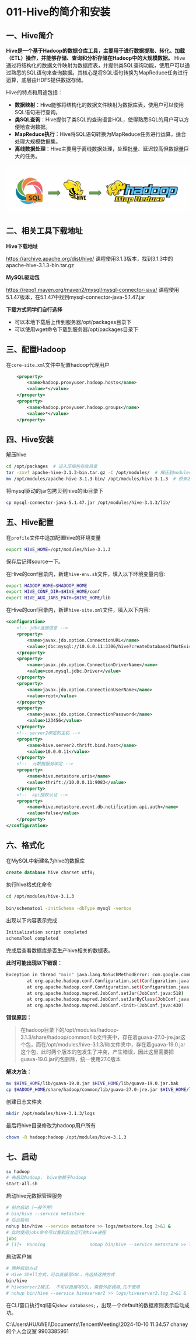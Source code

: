 # 011-Hive的简介和安装

## 一、Hive简介

‌**Hive是一个基于Hadoop的数据仓库工具，主要用于进行数据提取、转化、加载（ETL）操作，并能够存储、查询和分析存储在Hadoop中的大规模数据。**‌ Hive通过将结构化的数据文件映射为数据库表，并提供类SQL查询功能，使用户可以通过熟悉的SQL语句来查询数据。其核心是将SQL语句转换为MapReduce任务进行运算，底层由HDFS提供数据存储‌。

Hive的特点和用途包括：

- ‌**数据映射**‌：Hive能够将结构化的数据文件映射为数据库表，使用户可以使用SQL语句进行查询。
- ‌**类SQL查询**‌：Hive提供了类SQL的查询语言HQL，使得熟悉SQL的用户可以方便地查询数据。
- ‌**MapReduce执行**‌：Hive将SQL语句转换为MapReduce任务进行运算，适合处理大规模数据集。
- ‌**离线数据处理**‌：Hive主要用于离线数据处理，处理批量、延迟较高但数据量巨大的任务‌。

![image-20241001192350468](./assets/image-20241001192350468.png)

## 二、相关工具下载地址

**Hive下载地址**

https://archive.apache.org/dist/hive/  课程使用3.1.3版本，找到3.1.3中的apache-hive-3.1.3-bin.tar.gz  

**MySQL驱动包**

https://repo1.maven.org/maven2/mysql/mysql-connector-java/ 课程使用5.1.47版本，在5.1.47中找到mysql-connector-java-5.1.47.jar  

**下载方式同学们自行选择**

- 可以本地下载后上传到服务器/opt/packages目录下
- 可以使用wget命令下载到服务器/opt/packages目录下



## 三、配置Hadoop

在`core-site.xml`文件中配置hadoop代理用户

```xml
    <property>
        <name>hadoop.proxyuser.hadoop.hosts</name>
        <value>*</value>
    </property>
    <property>
        <name>hadoop.proxyuser.hadoop.groups</name>
        <value>*</value>
    </property>
```



## 四、Hive安装

解压hive

```sh
cd /opt/packages  # 进入压缩包存放目录
tar -zxvf apache-hive-3.1.3-bin.tar.gz -C /opt/modules/  # 解压到modules
mv /opt/modules/apache-hive-3.1.3-bin/ /opt/modules/hive-3.1.3  # 原来名字太长了改个名字
```

将mysql驱动的jar包拷贝到hive的lib目录下

```sh
cp mysql-connector-java-5.1.47.jar /opt/modules/hive-3.1.3/lib/
```



## 五、Hive配置

在`profile`文件中追加配置hive的环境变量

```sh
export HIVE_HOME=/opt/modules/hive-3.1.3
```

保存后记得source一下。

在Hive的conf目录内，新建`hive-env.sh`文件，填入以下环境变量内容:

```sh
export HADOOP_HOME=$HADOOP_HOME
export HIVE_CONF_DIR=$HIVE_HOME/conf
export HIVE_AUX_JARS_PATH=$HIVE_HOME/lib
```

在Hive的conf目录内，新建`hive-site.xml`文件，填入以下内容:

```xml
<configuration>
    <!-- jdbc连接信息 -->
    <property>
        <name>javax.jdo.option.ConnectionURL</name>
        <value>jdbc:mysql://10.0.0.11:3306/hive?createDatabaseIfNotExist=true&amp;useSSL=false&amp;useUnicode=true&amp;characterEncoding=UTF-8</value>
    </property>
    <property>
        <name>javax.jdo.option.ConnectionDriverName</name>
        <value>com.mysql.jdbc.Driver</value>
    </property>
    <property>
        <name>javax.jdo.option.ConnectionUserName</name>
        <value>root</value>
    </property>
    <property>
        <name>javax.jdo.option.ConnectionPassword</name>
        <value>123456</value>
    </property>
    <!-- server2绑定的主机 -->
    <property>
        <name>hive.server2.thrift.bind.host</name>
        <value>10.0.0.11</value>
    </property>
    <!--  元数据服务绑定 -->
    <property>
        <name>hive.metastore.uris</name>
        <value>thrift://10.0.0.11:9083</value>
    </property>
    <!--  api授权认证 -->
    <property>
        <name>hive.metastore.event.db.notification.api.auth</name>
        <value>false</value>
    </property>
</configuration>
```



## 六、格式化

在MySQL中新建名为hive的数据库

```sql
create database hive charset utf8;
```

执行hive格式化命令

```sh
cd /opt/modules/hive-3.1.3

bin/schematool -initSchema -dbType mysql -verbos
```

出现以下内容表示完成

```tex
Initialization script completed
schemaTool completed
```

完成后查看数据库是否生产hive相关的数据表。

**此时可能出现以下错误：**

```sh
Exception in thread "main" java.lang.NoSuchMethodError: com.google.common.base.Preconditions.checkArgument(ZLjava/lang/String;Ljava/lang/Object;)V
        at org.apache.hadoop.conf.Configuration.set(Configuration.java:1357)
        at org.apache.hadoop.conf.Configuration.set(Configuration.java:1338)
        at org.apache.hadoop.mapred.JobConf.setJar(JobConf.java:518)
        at org.apache.hadoop.mapred.JobConf.setJarByClass(JobConf.java:536)
        at org.apache.hadoop.mapred.JobConf.<init>(JobConf.java:430)
```

**错误原因：**

> 在hadoop目录下的/opt/modules/hadoop-3.1.3/share/hadoop/common/lib文件夹中，存在着guava-27.0-jre.jar这个包，而在/opt/modules/hive-3.1.3/lib文件夹中，存在着guava-19.0.jar这个包，此时两个版本的包发生了冲突，产生错误，因此这里需要把guava-19.0.jar的包删除，统一使用27.0版本

**解决方法：**

```sh
mv $HIVE_HOME/lib/guava-19.0.jar $HIVE_HOME/lib/guava-19.0.jar.bak
cp $HADOOP_HOME/share/hadoop/common/lib/guava-27.0-jre.jar $HIVE_HOME/lib
```

创建日志文件夹

```sh
mkdir /opt/modules/hive-3.1.3/logs
```

最后将hive目录修改为hadoop用户所有

```sh
chown -R hadoop:hadoop /opt/modules/hive-3.1.3
```



## 七、启动

```sh
su hadoop
# 先启动hadoop， hive依赖于hadoop
start-all.sh
```

启动hive元数据管理服务

```sh
# 前台启动（一般不用）
# bin/hive --service metastore
# 后台启动
nohup bin/hive --service metastore >> logs/metastore.log 2>&1 &
# 此时使用jobs命令可以看到后台运行的hive进程
jobs
# [1]+  Running                 nohup bin/hive --service metastore >> logs/metastore.log 2>&1 &
```

启动客户端

```sh
# 两种启动方式
# Hive Shell方式，可以直接写SQL，先选择这种方式
bin/hive
# hiveserver2模式， 不可以直接写SQL，需要外部调用,先不使用
# nohup bin/hive --service hiveserver2 >> logs/hiveserver2.log 2>&1 &
```

在CLI窗口执行sql语句`show databases;`，出现一个default的数据库则表示启动成功。

C:\Users\HUAWEI\Documents\TencentMeeting\2024-10-10 11.34.57 chaney的个人会议室 9903385961
